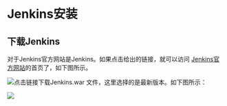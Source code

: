 # Jenkins安装

## 下载Jenkins

对于Jenkins官方网站是Jenkins。如果点击给出的链接，就可以访问 [Jenkins官方网站](https://jenkins-ci.org/)的首页了，如下图所示。

![](file:///C:\Users\tony\AppData\Roaming\Tencent\Users\596807862\QQ\WinTemp\RichOle\9$%29$34JEHINBBZ@_GE7`_ZB.png)点击链接下载Jenkins.war 文件，这里选择的是最新版本。如下图所示：

![](file:///C:\Users\tony\AppData\Roaming\Tencent\Users\596807862\QQ\WinTemp\RichOle\19KX{IR{NZ3176`Q4WWYQ$1.png)

